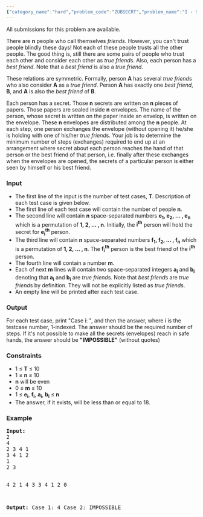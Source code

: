 ```yaml
---
{"category_name":"hard","problem_code":"ZUBSECRT","problem_name":"I - Secrets","languages_supported":{"0":"C","1":"CPP14","2":"JAVA","3":"PYTH","4":"PYTH 3.5"},"max_timelimit":3,"source_sizelimit":50000,"problem_author":"zubaerkh","problem_tester":null,"date_added":"19-11-2017","tags":{"0":"zubaerkh"},"time":{"view_start_date":1517085000,"submit_start_date":1517085000,"visible_start_date":1517085000,"end_date":1735669800},"is_direct_submittable":false,"layout":"problem"}
---
```

<span class="solution-visible-txt">All submissions for this problem are available.</span><p>
There are <b>n</b> people who call themselves <i>friends</i>. However, you can't trust people blindly these days! Not each of these people trusts all the other people. The good thing is, still there are some pairs of people who trust each other and consider each other as <i>true friend</i>s. Also, each person has a <i>best friend</i>. Note that a <i>best friend</i> is also a <i>true friend</i>.
</p>

<p>
These relations are symmetric. Formally, person <b>A</b> has several <i>true friend</i>s who also consider <b>A</b> as a <i>true friend</i>. Person <b>A</b> has exactly one <i>best friend</i>, <b>B</b>, and <b>A</b> is also the <i>best friend</i> of <b>B</b>.
</p>

<p>
Each person has a secret. Those <b>n</b> secrets are written on <b>n</b> pieces of papers. Those papers are sealed inside <b>n</b> envelopes. The name of the person, whose secret is written on the paper inside an envelop, is written on the envelope. These <b>n</b> envelopes are distributed among the <b>n</b> people. At each step, one person exchanges the envelope (without opening it) he/she is holding with one of his/her <i>true friend</i>s. Your job is to determine the minimum number of steps (exchanges) required to end up at an arrangement where secret about each person reaches the hand of that person or the best friend of that person, i.e. finally after these exchanges when the envelopes are opened, the secrets of a particular person is either seen by himself or his best friend.
</p>

<h3>Input</h3>
<ul>
<li>
The first line of the input is the number of test cases, <b>T</b>. Description of each test case is given below.
</li>
<li>
The first line of each test case will contain the number of people <b>n</b>.</li>

<li>The second line will contain <b>n</b> space-separated numbers <b>e<sub>1</sub>, e<sub>2</sub>, ... , e<sub>n</sub></b> which is a permutation of <b>1, 2, ... , n</b>. Initially, the <b>i<sup>th</sup></b> person will hold the secret for <b>e<sub>i</sub><sup>th</sup></b> person.</li>

<li>The third line will contain <b>n</b> space-separated numbers <b>f<sub>1</sub>, f<sub>2</sub>, ... , f<sub>n</sub></b> which is a permutation of <b>1, 2, ... , n</b>. The <b>f<sub>i</sub><sup>th</sup></b> person is the best friend of the <b>i<sup>th</sup></b> person.
</li>
<li>The fourth line will contain a number <b>m</b>.</li>

<li>Each of next <b>m</b> lines will contain two space-separated integers <b>a<sub>i</sub></b> and <b>b<sub>i</sub></b> denoting that <b>a<sub>i</sub></b> and <b>b<sub>i</sub></b> are <i>true friend</i>s. Note that <i>best friend</i>s are <i>true friend</i>s by definition. They will not be explicitly listed as <i>true friend</i>s.
</li>
<li>
An empty line will be printed after each test case.
</li>
</ul>

<h3>Output</h3>
<p>For each test case, print "Case i: ", and then the answer, where i is the testcase number, 1-indexed. The answer should be the required number of steps.  If it's not possible to make all the secrets (envelopes) reach in safe hands, the answer should be <b>"IMPOSSIBLE"</b> (without quotes)</p>

<h3>Constraints</h3>
<ul>
<li>1 ≤ <b>T</b> ≤ 10</li>
<li>1 ≤ <b>n</b> ≤ 10</li>
<li><b>n</b> will be even</li>
<li>0 ≤ <b>m</b> ≤ 10</li>
<li>1 ≤ <b>e<sub>i</sub></b>, <b>f<sub>i</sub></b>, <b>a<sub>i</sub></b>, <b>b<sub>i</sub></b> ≤ <b>n</b>
<li>The answer, if it exists, will be less than or equal to 18.
</ul>

<h3>Example</h3>
<pre><b>Input:</b>
2
4
2 3 4 1
3 4 1 2
1
2 3

4
2 1 4 3
3 4 1 2
0

<b>Output:</b>
Case 1: 4
Case 2: IMPOSSIBLE
</pre>